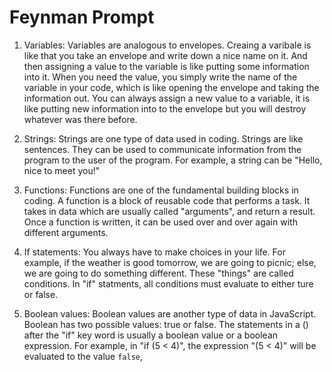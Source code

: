 # Feynman Prompt

1. Variables: Variables are analogous to envelopes. Creaing a varibale is like that you take an envelope and write down a nice name on it. And then assigning a value to the variable is like putting some information into it. When you need the value, you simply write the name of the variable in your code, which is like opening the envelope and taking the information out. You can always assign a new value to a variable, it is like putting new information into to the envelope but you will destroy whatever was there before.

2. Strings: Strings are one type of data used in coding. Strings are like sentences. They can be used to communicate information from the program to the user of the program. For example, a string can be "Hello, nice to meet you!"

3. Functions: Functions are one of the fundamental building blocks in coding. A function is a block of reusable code that performs a task. It takes in data which are usually called "arguments", and return a result. Once a function is written, it can be used over and over again with different arguments. 

4. If statements: You always have to make choices in your life. For example, if the weather is good tomorrow, we are going to picnic; else, we are going to do something different. These "things" are called conditions. In "if" statments, all conditions must evaluate to either ture or false.

5. Boolean values: Boolean values are another type of data in JavaScript. Boolean has two possible values: true or false. The statements in a () after the "if" key word is usually a boolean value or a boolean expression. For example, in "if (5 < 4)", the expression "(5 < 4)" will be evaluated to the value `false`, 
